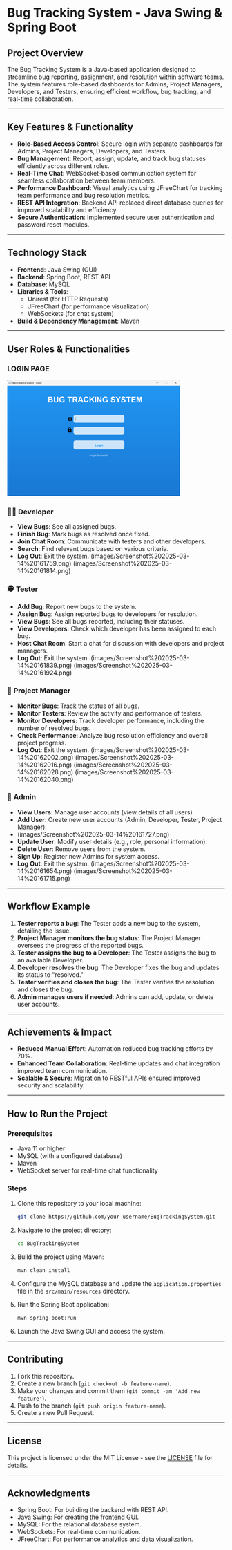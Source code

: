 # Bug Tracking System - Java Swing & Spring Boot

## Project Overview
The Bug Tracking System is a Java-based application designed to streamline bug reporting, assignment, and resolution within software teams. The system features role-based dashboards for Admins, Project Managers, Developers, and Testers, ensuring efficient workflow, bug tracking, and real-time collaboration.

---

## Key Features & Functionality

- **Role-Based Access Control**: Secure login with separate dashboards for Admins, Project Managers, Developers, and Testers.
- **Bug Management**: Report, assign, update, and track bug statuses efficiently across different roles.
- **Real-Time Chat**: WebSocket-based communication system for seamless collaboration between team members.
- **Performance Dashboard**: Visual analytics using JFreeChart for tracking team performance and bug resolution metrics.
- **REST API Integration**: Backend API replaced direct database queries for improved scalability and efficiency.
- **Secure Authentication**: Implemented secure user authentication and password reset modules.

---

## Technology Stack

- **Frontend**: Java Swing (GUI)
- **Backend**: Spring Boot, REST API
- **Database**: MySQL
- **Libraries & Tools**:
  - Unirest (for HTTP Requests)
  - JFreeChart (for performance visualization)
  - WebSockets (for chat system)
- **Build & Dependency Management**: Maven

---

## User Roles & Functionalities

### **LOGIN PAGE**
<img src="images/Screenshot%202025-03-14%20161608.png" width="400" />

### 👨‍💻 **Developer**
- **View Bugs**: See all assigned bugs.
- **Finish Bug**: Mark bugs as resolved once fixed.
- **Join Chat Room**: Communicate with testers and other developers.
- **Search**: Find relevant bugs based on various criteria.
- **Log Out**: Exit the system.
(images/Screenshot%202025-03-14%20161759.png)
(images/Screenshot%202025-03-14%20161814.png)

### 🕵️ **Tester**
- **Add Bug**: Report new bugs to the system.
- **Assign Bug**: Assign reported bugs to developers for resolution.
- **View Bugs**: See all bugs reported, including their statuses.
- **View Developers**: Check which developer has been assigned to each bug.
- **Host Chat Room**: Start a chat for discussion with developers and project managers.
- **Log Out**: Exit the system.
(images/Screenshot%202025-03-14%20161839.png)
(images/Screenshot%202025-03-14%20161924.png)

### 🤵 **Project Manager**
- **Monitor Bugs**: Track the status of all bugs.
- **Monitor Testers**: Review the activity and performance of testers.
- **Monitor Developers**: Track developer performance, including the number of resolved bugs.
- **Check Performance**: Analyze bug resolution efficiency and overall project progress.
- **Log Out**: Exit the system.
(images/Screenshot%202025-03-14%20162002.png)
(images/Screenshot%202025-03-14%20162016.png)
(images/Screenshot%202025-03-14%20162028.png)
(images/Screenshot%202025-03-14%20162040.png)


### 🦸 **Admin**
- **View Users**: Manage user accounts (view details of all users).
- **Add User**: Create new user accounts (Admin, Developer, Tester, Project Manager).
- (images/Screenshot%202025-03-14%20161727.png)
- **Update User**: Modify user details (e.g., role, personal information).
- **Delete User**: Remove users from the system.
- **Sign Up**: Register new Admins for system access.
- **Log Out**: Exit the system.
(images/Screenshot%202025-03-14%20161654.png)
(images/Screenshot%202025-03-14%20161715.png)

---

## Workflow Example

1. **Tester reports a bug**: The Tester adds a new bug to the system, detailing the issue.
2. **Project Manager monitors the bug status**: The Project Manager oversees the progress of the reported bugs.
3. **Tester assigns the bug to a Developer**: The Tester assigns the bug to an available Developer.
4. **Developer resolves the bug**: The Developer fixes the bug and updates its status to "resolved."
5. **Tester verifies and closes the bug**: The Tester verifies the resolution and closes the bug.
6. **Admin manages users if needed**: Admins can add, update, or delete user accounts.

---

## Achievements & Impact

- **Reduced Manual Effort**: Automation reduced bug tracking efforts by 70%.
- **Enhanced Team Collaboration**: Real-time updates and chat integration improved team communication.
- **Scalable & Secure**: Migration to RESTful APIs ensured improved security and scalability.

---

## How to Run the Project

### Prerequisites

- Java 11 or higher
- MySQL (with a configured database)
- Maven
- WebSocket server for real-time chat functionality

### Steps

1. Clone this repository to your local machine:
    ```bash
    git clone https://github.com/your-username/BugTrackingSystem.git
    ```
2. Navigate to the project directory:
    ```bash
    cd BugTrackingSystem
    ```
3. Build the project using Maven:
    ```bash
    mvn clean install
    ```
4. Configure the MySQL database and update the `application.properties` file in the `src/main/resources` directory.
5. Run the Spring Boot application:
    ```bash
    mvn spring-boot:run
    ```

6. Launch the Java Swing GUI and access the system.

---

## Contributing

1. Fork this repository.
2. Create a new branch (`git checkout -b feature-name`).
3. Make your changes and commit them (`git commit -am 'Add new feature'`).
4. Push to the branch (`git push origin feature-name`).
5. Create a new Pull Request.

---

## License

This project is licensed under the MIT License - see the [LICENSE](LICENSE) file for details.

---

## Acknowledgments

- Spring Boot: For building the backend with REST API.
- Java Swing: For creating the frontend GUI.
- MySQL: For the relational database system.
- WebSockets: For real-time communication.
- JFreeChart: For performance analytics and data visualization.

